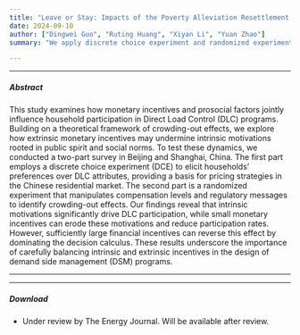 ```yaml
---
title: "Leave or Stay: Impacts of the Poverty Alleviation Resettlement Program in China." 
date: 2024-09-10
author: ["Dingwei Guo", "Ruting Huang", "Xiyan Li", "Yuan Zhao"]
summary: "We apply discrete choice experiment and randomized experiment to analyze the relations between social norms and participation in Direct Load Control programs" 

---
```


---

##### Abstract

This study examines how monetary incentives and prosocial factors jointly influence household participation in Direct Load Control (DLC) programs. Building on a theoretical framework of crowding-out effects, we explore how extrinsic monetary incentives may undermine intrinsic motivations rooted in public spirit and social norms. To test these dynamics, we conducted a two-part survey in Beijing and Shanghai, China. The first part employs a discrete choice experiment (DCE) to elicit households’ preferences over DLC attributes, providing a basis for pricing strategies in the Chinese residential market. The second part is a randomized experiment that manipulates compensation levels and regulatory messages to identify crowding-out effects. Our findings reveal that intrinsic motivations significantly drive DLC participation, while small monetary incentives can erode these motivations and reduce participation rates. However, sufficiently large financial incentives can reverse this effect by dominating the decision calculus. These results underscore the importance of carefully balancing intrinsic and extrinsic incentives in the design of demand side management (DSM) programs.

---

---

##### Download

+ Under review by The Energy Journal. Will be available after review.
